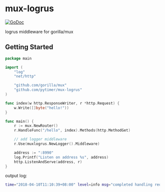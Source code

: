 mux-logrus
==============

[![GoDoc](https://godoc.org/github.com/pytimer/mux-logrus?status.svg)](https://godoc.org/github.com/pytimer/mux-logrus)

logrus middleware for gorilla/mux

## Getting Started

```go
package main

import (
	"log"
	"net/http"

	"github.com/gorilla/mux"
	"github.com/pytimer/mux-logrus"
)

func index(w http.ResponseWriter, r *http.Request) {
	w.Write([]byte("hello!"))
}

func main() {
	r := mux.NewRouter()
	r.HandleFunc("/hello", index).Methods(http.MethodGet)

    // add logger middleware
	r.Use(muxlogrus.NewLogger().Middleware)

	address := ":8990"
	log.Printf("Listen on address %s", address)
	http.ListenAndServe(address, r)
}
```

output log:

```sh
time="2018-04-10T11:10:39+08:00" level=info msg="completed handling request" remoteAddr=127.0.0.1 status=400 took="6.838µs"
```
